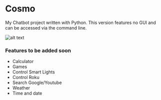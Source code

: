 # Cosmo

My Chatbot project written with Python. This version features no GUI and can be accessed via the command line. 

![alt text](https://images.theconversation.com/files/433499/original/file-20211123-17-199wbff.jpg?ixlib=rb-1.1.0&q=45&auto=format&w=1200&h=675.0&fit=crop "galaxy")

### Features to be added soon
- Calculator
- Games
- Control Smart Lights
- Control Roku
- Search Google/Youtube
- Weather
- Time and date
